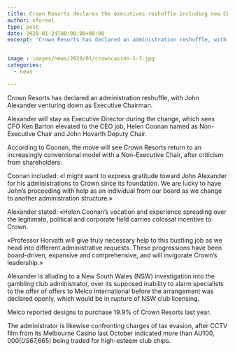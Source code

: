 ```yaml
---
title: Crown Resorts declares the executives reshuffle including new CEO
author: xforeal 
type: post
date: 2020-01-24T00:00:00+00:00
excerpt: 'Crown Resorts has declared an administration reshuffle, with John Alexander venturing down as Executive Chairman '


image : images/news/2020/01/crowncasino-1-1.jpg
categories:
  - news

---
```

Crown Resorts has declared an administration reshuffle, with John Alexander venturing down as Executive Chairman.

Alexander will stay as Executive Director during the change, which sees CFO Ken Barton elevated to the CEO job, Helen Coonan named as Non-Executive Chair and John Hovarth Deputy Chair.

According to Coonan, the move will see Crown Resorts return to an increasingly conventional model with a Non-Executive Chair, after criticism from shareholders.

Coonan included: &#171;I might want to express gratitude toward John Alexander for his administrations to Crown since its foundation. We are lucky to have John&rsquo;s proceeding with help as an individual from our board as we change to another administration structure.&#187;

Alexander stated: &#171;Helen Coonan&rsquo;s vocation and experience spreading over the legitimate, political and corporate field carries colossal incentive to Crown.

&#171;Professor Horvath will give truly necessary help to this bustling job as we head into different administrative requests. These progressions have been board-driven, expansive and comprehensive, and will invigorate Crown&rsquo;s leadership.&#187;

Alexander is alluding to a New South Wales (NSW) investigation into the gambling club administrator, over its supposed inability to alarm specialists to the offer of offers to Melco International before the arrangement was declared openly, which would be in rupture of NSW club licensing.

Melco reported designs to purchase 19.9&percnt; of Crown Resorts last year.

The administrator is likewise confronting charges of tax evasion, after CCTV film from its Melbourne Casino last October indicated more than AU$100,000 (US$67,665) being traded for high-esteem club chips.